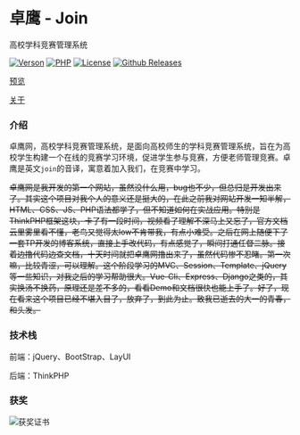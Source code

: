 # 卓鹰 - Join

高校学科竞赛管理系统

[![Verson](https://img.shields.io/badge/Release-1.0.1-orange.svg)](https://github.com/izhaoo/join)
[![PHP](https://img.shields.io/badge/PHP-7.2-blue.svg)](http://www.php.net/ChangeLog-7.php)
[![License](https://img.shields.io/hexpm/l/plug.svg)](https://www.apache.org/licenses/LICENSE-2.0.html)
[![Github Releases](https://img.shields.io/badge/downloads-32.9MB-brightgreen.svg)](https://github.com/izhaoo/join/releases)

[预览](https://join.izhaoo.com)

[关于](https://join.izhaoo.com/index/about/index.html)

### 介绍

卓鹰网，高校学科竞赛管理系统，是面向高校师生的学科竞赛管理系统，旨在为高校学生构建一个在线的竞赛学习环境，促进学生参与竞赛，方便老师管理竞赛。卓鹰是英文`join`的音译，寓意着加入我们，在竞赛中学习。

~~卓鹰网是我开发的第一个网站，虽然没什么用，bug也不少，但总归是开发出来了。其实这个项目对我个人的意义还是挺大的，在此之前我对网站开发一知半解，HTML、CSS、JS、PHP语法都学了，但不知道如何在实战应用。特别是ThinkPHP框架这块，卡了有一段时间，视频看了理解不深马上又忘了，官方文档云里雾里看不懂，老鸟又觉得太low不肯带我，有点小难受。之后在网上随便下了一套TP开发的博客系统，直接上手改代码，有点感觉了，瞬间打通任督二脉。接着边撸代码边查文档，十天时间就把卓鹰网撸出来了，虽然代码惨不忍睹。第一次嘛，比较青涩，可以理解。这个阶段学习的MVC、Session、Template、jQuery等一些知识，对我之后的学习帮助很大。Vue-Cli、Express、Django之类的，其实换汤不换药，原理还是差不多的，看看Demo和文档很快也能上手了。好了，现在看来这个项目已经不堪入目了，放弃了，到此为止。致我已逝去的大一的青春，和头发。~~

### 技术栈

前端：jQuery、BootStrap、LayUI

后端：ThinkPHP

### 获奖

![获奖证书](https://pic.izhaoo.com/77643f811db7c1483b06acf789d3ce7.jpg)
